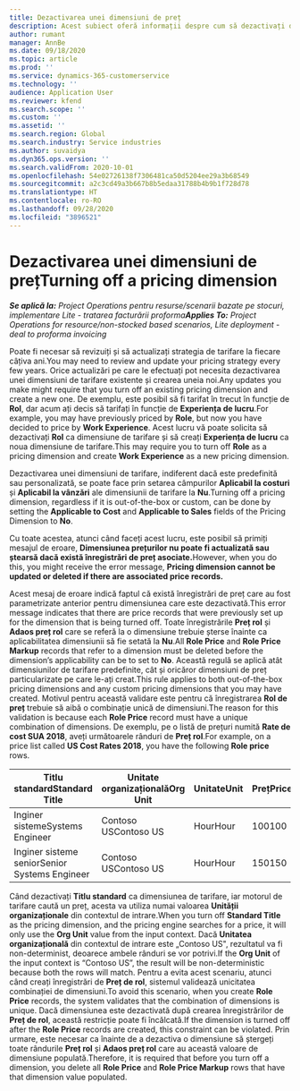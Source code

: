```yaml
---
title: Dezactivarea unei dimensiuni de preț
description: Acest subiect oferă informații despre cum să dezactivați dimensiunile de preț.
author: rumant
manager: AnnBe
ms.date: 09/18/2020
ms.topic: article
ms.prod: ''
ms.service: dynamics-365-customerservice
ms.technology: ''
audience: Application User
ms.reviewer: kfend
ms.search.scope: ''
ms.custom: ''
ms.assetid: ''
ms.search.region: Global
ms.search.industry: Service industries
ms.author: suvaidya
ms.dyn365.ops.version: ''
ms.search.validFrom: 2020-10-01
ms.openlocfilehash: 54e02726138f7306481ca50d5204ee29a3b68549
ms.sourcegitcommit: a2c3cd49a3b667b8b5edaa31788b4b9b1f728d78
ms.translationtype: HT
ms.contentlocale: ro-RO
ms.lasthandoff: 09/28/2020
ms.locfileid: "3896521"
---
```

# <a name="turning-off-a-pricing-dimension"></a><span data-ttu-id="83442-103">Dezactivarea unei dimensiuni de preț</span><span class="sxs-lookup"><span data-stu-id="83442-103">Turning off a pricing dimension</span></span>

<span data-ttu-id="83442-104">_**Se aplică la:** Project Operations pentru resurse/scenarii bazate pe stocuri, implementare Lite - tratarea facturării proforma_</span><span class="sxs-lookup"><span data-stu-id="83442-104">_**Applies To:** Project Operations for resource/non-stocked based scenarios, Lite deployment - deal to proforma invoicing_</span></span>

<span data-ttu-id="83442-105">Poate fi necesar să revizuiți și să actualizați strategia de tarifare la fiecare câțiva ani.</span><span class="sxs-lookup"><span data-stu-id="83442-105">You may need to review and update your pricing strategy every few years.</span></span> <span data-ttu-id="83442-106">Orice actualizări pe care le efectuați pot necesita dezactivarea unei dimensiuni de tarifare existente și crearea uneia noi.</span><span class="sxs-lookup"><span data-stu-id="83442-106">Any updates you make might require that you turn off an existing pricing dimension and create a new one.</span></span> <span data-ttu-id="83442-107">De exemplu, este posibil să fi tarifat în trecut în funcție de **Rol**, dar acum ați decis să tarifați în funcție de **Experiența de lucru**.</span><span class="sxs-lookup"><span data-stu-id="83442-107">For example, you may have previously priced by **Role**, but now you have decided to price by **Work Experience**.</span></span> <span data-ttu-id="83442-108">Acest lucru vă poate solicita să dezactivați **Rol** ca dimensiune de tarifare și să creați **Experiența de lucru** ca noua dimensiune de tarifare.</span><span class="sxs-lookup"><span data-stu-id="83442-108">This may require you to turn off **Role** as a pricing dimension and create **Work Experience** as a new pricing dimension.</span></span> 

<span data-ttu-id="83442-109">Dezactivarea unei dimensiuni de tarifare, indiferent dacă este predefinită sau personalizată, se poate face prin setarea câmpurilor **Aplicabil la costuri** și **Aplicabil la vânzări** ale dimensiunii de tarifare la **Nu**.</span><span class="sxs-lookup"><span data-stu-id="83442-109">Turning off a pricing dimension, regardless if it is out-of-the-box or custom, can be done by setting the **Applicable to Cost** and **Applicable to Sales** fields of the Pricing Dimension to **No**.</span></span>

<span data-ttu-id="83442-110">Cu toate acestea, atunci când faceți acest lucru, este posibil să primiți mesajul de eroare, **Dimensiunea prețurilor nu poate fi actualizată sau ștearsă dacă există înregistrări de preț asociate.**</span><span class="sxs-lookup"><span data-stu-id="83442-110">However, when you do this, you might receive the error message, **Pricing dimension cannot be updated or deleted if there are associated price records.**</span></span>

<span data-ttu-id="83442-111">Acest mesaj de eroare indică faptul că există înregistrări de preț care au fost parametrizate anterior pentru dimensiunea care este dezactivată.</span><span class="sxs-lookup"><span data-stu-id="83442-111">This error message indicates that there are price records that were previously set up for the dimension that is being turned off.</span></span> <span data-ttu-id="83442-112">Toate înregistrările **Preț rol** și **Adaos preț rol** care se referă la o dimensiune trebuie șterse înainte ca aplicabilitatea dimensiunii să fie setată la **Nu**.</span><span class="sxs-lookup"><span data-stu-id="83442-112">All **Role Price** and **Role Price Markup** records that refer to a dimension must be deleted before the dimension’s applicability can be to set to **No**.</span></span> <span data-ttu-id="83442-113">Această regulă se aplică atât dimensiunilor de tarifare predefinite, cât și oricăror dimensiuni de preț particularizate pe care le-ați creat.</span><span class="sxs-lookup"><span data-stu-id="83442-113">This rule applies to both out-of-the-box pricing dimensions and any custom pricing dimensions that you may have created.</span></span> <span data-ttu-id="83442-114">Motivul pentru această validare este pentru că înregistrarea **Rol de preț** trebuie să aibă o combinație unică de dimensiuni.</span><span class="sxs-lookup"><span data-stu-id="83442-114">The reason for this validation is because each **Role Price** record must have a unique combination of dimensions.</span></span> <span data-ttu-id="83442-115">De exemplu, pe o listă de prețuri numită **Rate de cost SUA 2018**, aveți următoarele rânduri de **Preț rol**.</span><span class="sxs-lookup"><span data-stu-id="83442-115">For example, on a price list called **US Cost Rates 2018**, you have the following **Role price** rows.</span></span> 

| <span data-ttu-id="83442-116">Titlu standard</span><span class="sxs-lookup"><span data-stu-id="83442-116">Standard Title</span></span>         | <span data-ttu-id="83442-117">Unitate organizațională</span><span class="sxs-lookup"><span data-stu-id="83442-117">Org Unit</span></span>    |<span data-ttu-id="83442-118">Unitate</span><span class="sxs-lookup"><span data-stu-id="83442-118">Unit</span></span>   |<span data-ttu-id="83442-119">Preț</span><span class="sxs-lookup"><span data-stu-id="83442-119">Price</span></span>  |<span data-ttu-id="83442-120">Monedă</span><span class="sxs-lookup"><span data-stu-id="83442-120">Currency</span></span>  |
| -----------------------|-------------|-------|-------|----------|
| <span data-ttu-id="83442-121">Inginer sisteme</span><span class="sxs-lookup"><span data-stu-id="83442-121">Systems Engineer</span></span>|<span data-ttu-id="83442-122">Contoso US</span><span class="sxs-lookup"><span data-stu-id="83442-122">Contoso US</span></span>|<span data-ttu-id="83442-123">Hour</span><span class="sxs-lookup"><span data-stu-id="83442-123">Hour</span></span>| <span data-ttu-id="83442-124">100</span><span class="sxs-lookup"><span data-stu-id="83442-124">100</span></span>|<span data-ttu-id="83442-125">USD</span><span class="sxs-lookup"><span data-stu-id="83442-125">USD</span></span>|
| <span data-ttu-id="83442-126">Inginer sisteme senior</span><span class="sxs-lookup"><span data-stu-id="83442-126">Senior Systems Engineer</span></span>|<span data-ttu-id="83442-127">Contoso US</span><span class="sxs-lookup"><span data-stu-id="83442-127">Contoso US</span></span>|<span data-ttu-id="83442-128">Hour</span><span class="sxs-lookup"><span data-stu-id="83442-128">Hour</span></span>| <span data-ttu-id="83442-129">150</span><span class="sxs-lookup"><span data-stu-id="83442-129">150</span></span>| <span data-ttu-id="83442-130">USD</span><span class="sxs-lookup"><span data-stu-id="83442-130">USD</span></span>|


<span data-ttu-id="83442-131">Când dezactivați **Titlu standard** ca dimensiunea de tarifare, iar motorul de tarifare caută un preț, acesta va utiliza numai valoarea **Unității organizaționale** din contextul de intrare.</span><span class="sxs-lookup"><span data-stu-id="83442-131">When you turn off **Standard Title** as the pricing dimension, and the pricing engine searches for a price, it will only use the **Org Unit** value from the input context.</span></span> <span data-ttu-id="83442-132">Dacă **Unitatea organizațională** din contextul de intrare este „Contoso US", rezultatul va fi non-determinist, deoarece ambele rânduri se vor potrivi.</span><span class="sxs-lookup"><span data-stu-id="83442-132">If the **Org Unit** of the input context is “Contoso US”, the result will be non-deterministic because both the rows will match.</span></span> <span data-ttu-id="83442-133">Pentru a evita acest scenariu, atunci când creați înregistrări de **Preț de rol**, sistemul validează unicitatea combinației de dimensiuni.</span><span class="sxs-lookup"><span data-stu-id="83442-133">To avoid this scenario, when you create **Role Price** records, the system validates that the combination of dimensions is unique.</span></span> <span data-ttu-id="83442-134">Dacă dimensiunea este dezactivată după crearea înregistrărilor de **Preț de rol**, această restricție poate fi încălcată.</span><span class="sxs-lookup"><span data-stu-id="83442-134">If the dimension is turned off after the **Role Price** records are created, this constraint can be violated.</span></span> <span data-ttu-id="83442-135">Prin urmare, este necesar ca înainte de a dezactiva o dimensiune să ștergeți toate rândurile **Preț rol** și **Adaos preț rol** care au această valoare de dimensiune populată.</span><span class="sxs-lookup"><span data-stu-id="83442-135">Therefore, it is required that before you turn off a dimension, you delete all **Role Price** and **Role Price Markup** rows that have that dimension value populated.</span></span>
